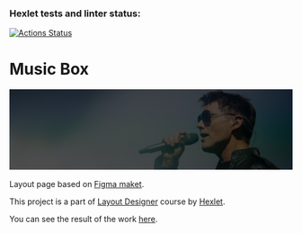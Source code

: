 ### Hexlet tests and linter status:
[![Actions Status](https://github.com/Auqpiro/layout-designer-project-56/actions/workflows/hexlet-check.yml/badge.svg)](https://github.com/Auqpiro/layout-designer-project-56/actions)

# Music Box

![header](https://raw.githubusercontent.com/Auqpiro/Music-Box/main/src/images/Morten%20Harket.png)

Layout page based on [Figma maket](https://www.figma.com/file/b6AjhwQsQeSeoIteenOTIp/Hexlet-LayoutDesigner-Project.-Music-Box).

This project is a part of [Layout Designer](https://ru.hexlet.io/professions/layout-designer) course by [Hexlet](https://ru.hexlet.io/).

You can see the result of the work [here](https://www.404.org).
